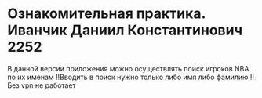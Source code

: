 # Ознакомительная практика. Иванчик Даниил Константинович 2252

В данной версии приложения можно осуществлять поиск игроков NBA по их именам
!!Вводить в поиск нужно только либо имя либо фамилию
!!Без vpn не работает